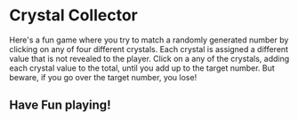 # Crystal Collector

Here's a fun game where you try to match a randomly generated number by clicking on any of four different crystals. Each crystal is assigned a different value that is not revealed to the player. Click on a any of the crystals, adding each crystal value to the total, until you add up to the target number. But beware, if you go over the target number, you lose!

## Have Fun playing!
